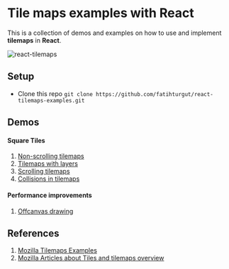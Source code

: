 # Tile maps examples with React
This is a collection of demos and examples on how to use and implement **tilemaps** in **React**.

![react-tilemaps](https://media.giphy.com/media/S6ksBiFYWSoPJLW48w/giphy.gif)

## Setup

- Clone this repo
  `git clone https://github.com/fatihturgut/react-tilemaps-examples.git`

## Demos
#### Square Tiles
1. [Non-scrolling tilemaps](https://github.com/fatihturgut/react-tilemaps-examples/tree/master/square/non-scrolling-tilemaps)
2. [Tilemaps with layers](https://github.com/fatihturgut/react-tilemaps-examples/tree/master/square/tilemaps-with-layers)
3. [Scrolling tilemaps](https://github.com/fatihturgut/react-tilemaps-examples/tree/master/square/scrolling-tilemaps)
4. [Collisions in tilemaps](https://github.com/fatihturgut/react-tilemaps-examples/tree/master/square/collisions-in-tilemaps)

#### Performance improvements
1. [Offcanvas drawing](https://github.com/fatihturgut/react-tilemaps-examples/tree/master/performance/offcanvas-drawing)

## References
1. [Mozilla Tilemaps Examples](http://mozdevs.github.io/gamedev-js-tiles/)
2. [Mozilla Articles about Tiles and tilemaps overview](https://developer.mozilla.org/en-US/docs/Games/Techniques/Tilemaps)
